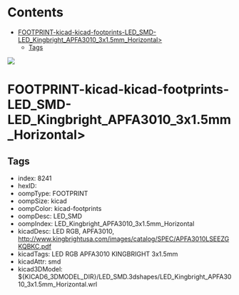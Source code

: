 



Contents
========

* [FOOTPRINT-kicad-kicad-footprints-LED_SMD-LED_Kingbright_APFA3010_3x1.5mm_Horizontal>](#footprint-kicad-kicad-footprints-led_smd-led_kingbright_apfa3010_3x15mm_horizontal)
	* [Tags](#tags)
  
![][im]
# FOOTPRINT-kicad-kicad-footprints-LED_SMD-LED_Kingbright_APFA3010_3x1.5mm_Horizontal>

## Tags

- index: 8241
- hexID: 
- oompType: FOOTPRINT
- oompSize: kicad
- oompColor: kicad-footprints
- oompDesc: LED_SMD
- oompIndex: LED_Kingbright_APFA3010_3x1.5mm_Horizontal
- kicadDesc: LED RGB, APFA3010, http://www.kingbrightusa.com/images/catalog/SPEC/APFA3010LSEEZGKQBKC.pdf
- kicadTags: LED RGB APFA3010 KINGBRIGHT 3x1.5mm
- kicadAttr: smd
- kicad3DModel: ${KICAD6_3DMODEL_DIR}/LED_SMD.3dshapes/LED_Kingbright_APFA3010_3x1.5mm_Horizontal.wrl



[im]: image.png
